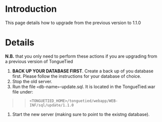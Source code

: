 # Introduction #

This page details how to upgrade from the previous version to 1.1.0

# Details #

**N.B.** that you only need to perform these actions if you are upgrading from a previous version of TongueTied

  1. **BACK UP YOUR DATABASE FIRST**. Create a back up of you database first. Please follow the instructions for your database of choice.
  1. Stop the old server.
  1. Run the file `<`db-name`>`-update.sql. It is located in the TongueTied.war file under:
> > `<TONGUETIED_HOME>/tonguetied/webapp/WEB-INF/sql/update/1.1.0`
  1. Start the new server (making sure to point to the existng database).